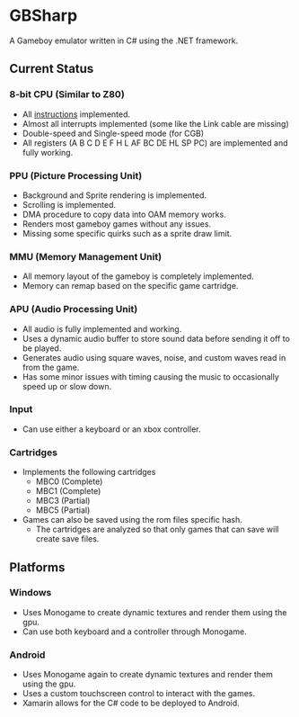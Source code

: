 # GBSharp
A Gameboy emulator written in C# using the .NET framework.

## Current Status
### 8-bit CPU (Similar to Z80)
- All [instructions](https://www.pastraiser.com/cpu/gameboy/gameboy_opcodes.html) implemented.
- Almost all interrupts implemented (some like the Link cable are missing)
- Double-speed and Single-speed mode (for CGB)
- All registers (A B C D E F H L AF BC DE HL SP PC) are implemented and fully working.

### PPU (Picture Processing Unit)
- Background and Sprite rendering is implemented.
- Scrolling is implemented.
- DMA procedure to copy data into OAM memory works.
- Renders most gameboy games without any issues.
- Missing some specific quirks such as a sprite draw limit.

### MMU (Memory Management Unit)
- All memory layout of the gameboy is completely implemented.
- Memory can remap based on the specific game cartridge.

### APU (Audio Processing Unit)
- All audio is fully implemented and working.
- Uses a dynamic audio buffer to store sound data before sending it off to be played.
- Generates audio using square waves, noise, and custom waves read in from the game.
- Has some minor issues with timing causing the music to occasionally speed up or slow down.

### Input
- Can use either a keyboard or an xbox controller.

### Cartridges
- Implements the following cartridges
  - MBC0 (Complete)
  - MBC1 (Complete)
  - MBC3 (Partial)
  - MBC5 (Partial)
- Games can also be saved using the rom files specific hash.
  - The cartridges are analyzed so that only games that can save will create save files.
  
## Platforms

### Windows
- Uses Monogame to create dynamic textures and render them using the gpu.
- Can use both keyboard and a controller through Monogame.

### Android
- Uses Monogame again to create dynamic textures and render them using the gpu.
- Uses a custom touchscreen control to interact with the games.
- Xamarin allows for the C# code to be deployed to Android.
